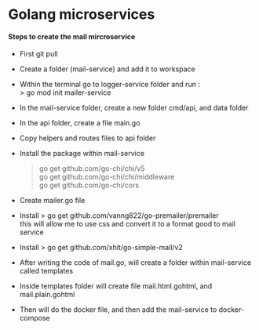 # Golang microservices


#### Steps to create the mail mircroservice
- First git pull
- Create a folder (mail-service) and add it to workspace
- Within the terminal go to logger-service folder and run : \
      > go mod init mailer-service
- In the mail-service folder, create a new folder cmd/api, and data folder
- In the api folder, create a file main.go
- Copy helpers and routes files to api folder
- Install the package within mail-service 
	> go get github.com/go-chi/chi/v5 \
	> go get github.com/go-chi/chi/middleware \
	> go get github.com/go-chi/cors

- Create mailer.go file
- Install > go get github.com/vanng822/go-premailer/premailer \
  this will allow me to use css and convert it to a format good to mail service
- Install > go get github.com/xhit/go-simple-mail/v2
- After writing the code of mail.go, will create a folder within mail-service called templates
- Inside templates folder will create file mail.html.gohtml, and mail.plain.gohtml
- Then will do the docker file, and then add the mail-service to docker-compose
